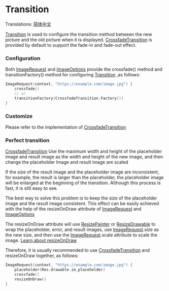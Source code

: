 # Transition

Translations: [简体中文](transition_zh.md)

[Transition] is used to configure the transition method between the new picture and the old picture when it is displayed. [CrossfadeTransition] is provided by default to support the fade-in and fade-out effect.

### Configuration

Both [ImageRequest] and [ImageOptions] provide the crossfade() method and transitionFactory() method for configuring [Transition] ,as follows:

```kotlin
ImageRequest(context, "https://example.com/image.jpg") {
    crossfade()
    // or
    transitionFactory(CrossfadeTransition.Factory())
}
```

### Customize

Please refer to the implementation of [CrossfadeTransition]

### Perfect transition

[CrossfadeTransition] Use the maximum width and height of the placeholder image and result image as the width and height of the new image, and then change the placeholder Image and result image are scaled

If the size of the result image and the placeholder image are inconsistent, for example, the result is larger than the placeholder, the placeholder image will be enlarged at the beginning of the transition. Although this process is fast, it is still easy to see.

The best way to solve this problem is to keep the size of the placeholder image and the result image consistent. This effect can be easily achieved with the help of the resizeOnDraw attribute of [ImageRequest] and [ImageOptions]

The resizeOnDraw attribute will use [ResizePainter] or [ResizeDrawable] to wrap the placeholder, error, and result images, use [ImageRequest].size as the new size, and then use the [ImageRequest].scale attribute to scale the image. [Learn about resizeOnDraw][resizeOnDraw]

Therefore, it is usually recommended to use [CrossfadeTransition] and resizeOnDraw together, as follows:

```kotlin
ImageRequest(context, "https://example.com/image.jpg") {
    placeholder(Res.drawable.im_placeholder)
    crossfade()
    resizeOnDraw()
}
```

[Transition]: ../../sketch-core/src/commonMain/kotlin/com/github/panpf/sketch/transition/Transition.kt

[CrossfadeTransition]: ../../sketch-core/src/commonMain/kotlin/com/github/panpf/sketch/transition/CrossfadeTransition.kt

[ImageRequest]: ../../sketch-core/src/commonMain/kotlin/com/github/panpf/sketch/request/ImageRequest.kt

[ImageOptions]: ../../sketch-core/src/commonMain/kotlin/com/github/panpf/sketch/request/ImageOptions.kt

[ResizePainter]: ../../sketch-compose-core/src/commonMain/kotlin/com/github/panpf/sketch/painter/ResizePainter.kt

[ResizeDrawable]: ../../sketch-view-core/src/main/kotlin/com/github/panpf/sketch/drawable/ResizeDrawable.kt

[resizeOnDraw]: resize.md#resizeOnDraw